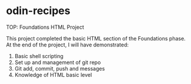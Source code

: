 # odin-recipes
TOP: Foundations HTML Project

This project completed the basic HTML section of the Foundations phase. 
At the end of the project, I will have demonstrated:

1) Basic shell scripting
2) Set up and management of git repo
3) Git add, commit, push and messages
4) Knowledge of HTML basic level

